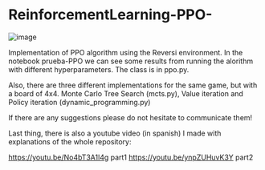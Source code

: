 # ReinforcementLearning-PPO-

![image](https://user-images.githubusercontent.com/64813383/147982185-dfd4ae6b-7305-4f07-a495-4349371ed653.png)

Implementation of PPO algorithm using the Reversi environment. In the notebook prueba-PPO we can see some results from running the alorithm with different hyperparameters. The class is in ppo.py.

Also, there are three different implementations for the same game, but with a board of 4x4. Monte Carlo Tree Search (mcts.py), Value iteration and Policy iteration (dynamic_programming.py)

If there are any suggestions please do not hesitate to communicate them!

Last thing, there is also a youtube video (in spanish) I made with explanations of the whole repository:

https://youtu.be/No4bT3A1l4g part1
https://youtu.be/ynpZUHuvK3Y part2
